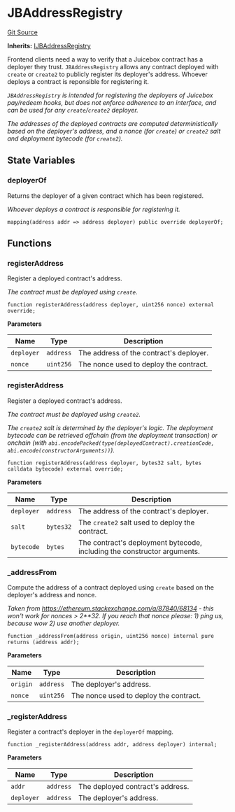 # JBAddressRegistry
[Git Source](https://github.com/Bananapus/nana-address-registry/blob/922b48185d8a792b44854cf6d3257339a9d73eaa/src/JBAddressRegistry.sol)

**Inherits:**
[IJBAddressRegistry](/docs/v4/api/address-registry/interfaces/IJBAddressRegistry.md)

Frontend clients need a way to verify that a Juicebox contract has a deployer they trust. `JBAddressRegistry`
allows any contract deployed with `create` or `create2` to publicly register its deployer's address. Whoever deploys
a contract is reponsible for registering it.

*`JBAddressRegistry` is intended for registering the deployers of Juicebox pay/redeem hooks, but does not
enforce adherence to an interface, and can be used for any `create`/`create2` deployer.*

*The addresses of the deployed contracts are computed deterministically based on the deployer's address, and a
nonce (for `create`) or `create2` salt and deployment bytecode (for `create2`).*


## State Variables
### deployerOf
Returns the deployer of a given contract which has been registered.

*Whoever deploys a contract is responsible for registering it.*


```solidity
mapping(address addr => address deployer) public override deployerOf;
```


## Functions
### registerAddress

Register a deployed contract's address.

*The contract must be deployed using `create`.*


```solidity
function registerAddress(address deployer, uint256 nonce) external override;
```
**Parameters**

|Name|Type|Description|
|----|----|-----------|
|`deployer`|`address`|The address of the contract's deployer.|
|`nonce`|`uint256`|The nonce used to deploy the contract.|


### registerAddress

Register a deployed contract's address.

*The contract must be deployed using `create2`.*

*The `create2` salt is determined by the deployer's logic. The deployment bytecode can be retrieved offchain
(from the deployment transaction) or onchain (with `abi.encodePacked(type(deployedContract).creationCode,
abi.encode(constructorArguments))`).*


```solidity
function registerAddress(address deployer, bytes32 salt, bytes calldata bytecode) external override;
```
**Parameters**

|Name|Type|Description|
|----|----|-----------|
|`deployer`|`address`|The address of the contract's deployer.|
|`salt`|`bytes32`|The `create2` salt used to deploy the contract.|
|`bytecode`|`bytes`|The contract's deployment bytecode, including the constructor arguments.|


### _addressFrom

Compute the address of a contract deployed using `create` based on the deployer's address and nonce.

*Taken from https://ethereum.stackexchange.com/a/87840/68134 - this won't work for nonces > 2**32. If
you reach that nonce please: 1) ping us, because wow 2) use another deployer.*


```solidity
function _addressFrom(address origin, uint256 nonce) internal pure returns (address addr);
```
**Parameters**

|Name|Type|Description|
|----|----|-----------|
|`origin`|`address`|The deployer's address.|
|`nonce`|`uint256`|The nonce used to deploy the contract.|


### _registerAddress

Register a contract's deployer in the `deployerOf` mapping.


```solidity
function _registerAddress(address addr, address deployer) internal;
```
**Parameters**

|Name|Type|Description|
|----|----|-----------|
|`addr`|`address`|The deployed contract's address.|
|`deployer`|`address`|The deployer's address.|



